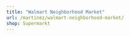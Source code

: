 ```yaml
---
title: "Walmart Neighborhood Market"
url: /martinez/walmart-neighborhood-market/
shop: Supermarkt
---
```

